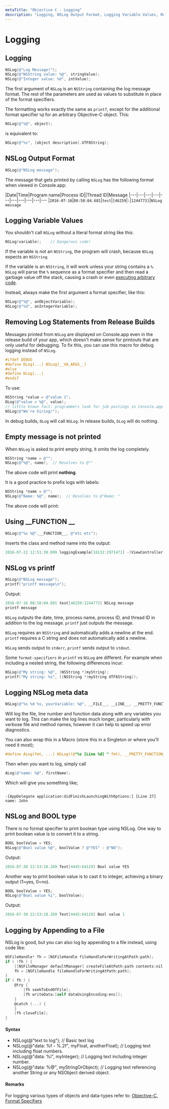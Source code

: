 ```yaml
---
metaTitle: "Objective C - Logging"
description: "Logging, NSLog Output Format, Logging Variable Values, Removing Log Statements from Release Builds, Empty message is not printed, Using __FUNCTION __, NSLog vs printf, Logging NSLog meta data, NSLog and BOOL type, Logging by Appending to a File"
---
```


# Logging




## Logging


```objectivec
NSLog(@"Log Message!");
NSLog(@"NSString value: %@", stringValue);
NSLog(@"Integer value: %d", intValue);

```

The first argument of `NSLog` is an `NSString` containing the log message format. The rest of the parameters are used as values to substitute in place of the format specifiers.

The formatting works exactly the same as `printf`, except for the additional format specifier `%@` for an arbitrary Objective-C object. This:

```objectivec
NSLog(@"%@", object);

```

is equivalent to:

```objectivec
NSLog(@"%s", [object description].UTF8String);

```



## NSLog Output Format


```objectivec
NSLog(@"NSLog message");

```

The message that gets printed by calling `NSLog` has the following format when viewed in Console.app:

|Date|Time|Program name|Process ID||Thread ID|Message
|---|---|---|---|---|---|---|---|---|---
|`2016-07-16`|`08:58:04.681`|`test`|`[46259`|`:`|`1244773]`|`NSLog message`



## Logging Variable Values


You shouldn't call `NSLog` without a literal format string like this:

```objectivec
NSLog(variable);    // Dangerous code!

```

If the variable is not an `NSString`, the program will crash, because `NSLog` expects an `NSString`.

If the variable is an `NSString`, it will work unless your string contains a `%`. `NSLog` will parse the `%` sequence as a format specifier and then read a garbage value off the stack, causing a crash or even [executing arbitrary code](https://en.wikipedia.org/wiki/Uncontrolled_format_string).

Instead, always make the first argument a format specifier, like this:

```objectivec
NSLog(@"%@", anObjectVariable);
NSLog(@"%d", anIntegerVariable);

```



## Removing Log Statements from Release Builds


Messages printed from `NSLog` are displayed on Console.app even in the release build of your app, which doesn't make sense for printouts that are only useful for debugging. To fix this, you can use this macro for debug logging instead of `NSLog`.

```objectivec
#ifdef DEBUG
#define DLog(...) NSLog(__VA_ARGS__)
#else
#define DLog(...)
#endif

```

To use:

```objectivec
NSString *value = @"value 1";
DLog(@"value = %@", value);
// little known fact: programmers look for job postings in Console.app
NSLog(@"We're hiring!"); 

```

In debug builds, `DLog` will call `NSLog`. In release builds, `DLog` will do nothing.



## Empty message is not printed


When `NSLog` is asked to print empty string, it omits the log completely.

```objectivec
NSString *name = @"";
NSLog(@"%@", name);  // Resolves to @""

```

The above code will print **nothing**.

It is a good practice to prefix logs with labels:

```objectivec
NSString *name = @"";
NSLog(@"Name: %@", name);  // Resolves to @"Name: "

```

The above code will print:



## Using __FUNCTION __


```objectivec
NSLog(@"%s %@",__FUNCTION__, @"etc etc");

```

Inserts the class and method name into the output:

```objectivec
2016-07-22 12:51:30.099 loggingExample[18132:2971471] -[ViewController viewDidLoad] etc etc

```



## NSLog vs printf


```objectivec
NSLog(@"NSLog message");
printf("printf message\n");

```

Output:

```objectivec
2016-07-16 08:58:04.681 test[46259:1244773] NSLog message
printf message

```

`NSLog` outputs the date, time, process name, process ID, and thread ID in addition to the log message. `printf` just outputs the message.

`NSLog` requires an `NSString` and automatically adds a newline at the end. `printf` requires a C string and does not automatically add a newline.

`NSLog` sends output to `stderr`, `printf` sends output to `stdout`.

Some `format-specifiers` in `printf` vs `NSLog` are different. For example when including a nested string, the following differences incur:

```objectivec
NSLog(@"My string: %@", (NSString *)myString);
printf("My string: %s", [(NSString *)myString UTF8String]);

```



## Logging NSLog meta data


```objectivec
NSLog(@"%s %d %s, yourVariable: %@", __FILE__, __LINE__, __PRETTY_FUNCTION__, yourVariable);

```

Will log the file, line number and function data along with any variables you want to log. This can make the log lines much longer, particularly with verbose file and method names, however it can help to speed up error diagnostics.

You can also wrap this in a Macro (store this in a Singleton or where you'll need it most);

```objectivec
#define ALog(fmt, ...) NSLog((@"%s [Line %d] " fmt), __PRETTY_FUNCTION__, __LINE__, ##__VA_ARGS__);

```

Then when you want to log, simply call

```objectivec
ALog(@"name: %@", firstName);

```

Which will give you something like;

```

-[AppDelegate application:didFinishLaunchingWithOptions:] [Line 27] name: John

```



## NSLog and BOOL type


There is no format specifier to print boolean type using NSLog. One way to print boolean value is to convert it to a string.

```objectivec
BOOL boolValue = YES;
NSLog(@"Bool value %@", boolValue ? @"YES" : @"NO");

```

Output:

```objectivec
2016-07-30 22:53:18.269 Test[4445:64129] Bool value YES

```

Another way to print boolean value is to cast it to integer, achieving a binary output (1=yes, 0=no).

```objectivec
BOOL boolValue = YES;
NSLog(@"Bool value %i", boolValue);

```

Output:

```objectivec
2016-07-30 22:53:18.269 Test[4445:64129] Bool value 1

```



## Logging by Appending to a File


NSLog is good, but you can also log by appending to a file instead, using code like:

```objectivec
NSFileHandle* fh = [NSFileHandle fileHandleForWritingAtPath:path];
if ( !fh ) {
    [[NSFileManager defaultManager] createFileAtPath:path contents:nil attributes:nil];
    fh = [NSFileHandle fileHandleForWritingAtPath:path];
}
if ( fh ) {
    @try {
        [fh seekToEndOfFile];
        [fh writeData:[self dataUsingEncoding:enc]];
    }
    @catch (...) {
    }
    [fh closeFile];
}

```



#### Syntax


- NSLog(@"text to log"); // Basic text log
- NSLog(@"data: %f - %.2f", myFloat, anotherFloat); // Logging text including float numbers.
- NSLog(@"data: %i", myInteger); // Logging text including integer number.
- NSLog(@"data: %@", myStringOrObject);  // Logging text referencing another String or any NSObject derived object.



#### Remarks


For logging various types of objects and data-types refer to: [Objective-C, Format Specifiers](http://stackoverflow.com/documentation/objective-c/9048/format-specifiers#t=201702111426046577396)

